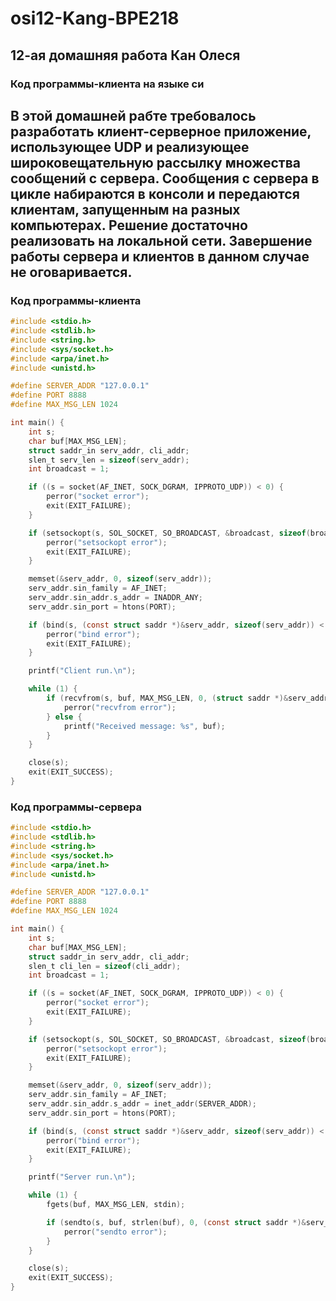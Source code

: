 # osi12-Kang-BPE218
##  12-ая домашняя работа Кан Олеся
### Код программы-клиента на языке си

## В этой домашней рабте требовалось разработать клиент-серверное приложение, использующее UDP и реализующее широковещательную рассылку множества сообщений с сервера. Сообщения с сервера в цикле набираются в консоли и передаются клиентам, запущенным на разных компьютерах. Решение достаточно реализовать на локальной сети. Завершение работы сервера и клиентов в данном случае не оговаривается.

### Код программы-клиента
```c
#include <stdio.h>
#include <stdlib.h>
#include <string.h>
#include <sys/socket.h>
#include <arpa/inet.h>
#include <unistd.h>

#define SERVER_ADDR "127.0.0.1"
#define PORT 8888 
#define MAX_MSG_LEN 1024 

int main() {
    int s; 
    char buf[MAX_MSG_LEN];
    struct saddr_in serv_addr, cli_addr; 
    slen_t serv_len = sizeof(serv_addr); 
    int broadcast = 1; 

    if ((s = socket(AF_INET, SOCK_DGRAM, IPPROTO_UDP)) < 0) {
        perror("socket error");
        exit(EXIT_FAILURE);
    }

    if (setsockopt(s, SOL_SOCKET, SO_BROADCAST, &broadcast, sizeof(broadcast)) < 0) {
        perror("setsockopt error");
        exit(EXIT_FAILURE);
    }

    memset(&serv_addr, 0, sizeof(serv_addr));
    serv_addr.sin_family = AF_INET;
    serv_addr.sin_addr.s_addr = INADDR_ANY;
    serv_addr.sin_port = htons(PORT);

    if (bind(s, (const struct saddr *)&serv_addr, sizeof(serv_addr)) < 0) {
        perror("bind error");
        exit(EXIT_FAILURE);
    }

    printf("Client run.\n");

    while (1) {
        if (recvfrom(s, buf, MAX_MSG_LEN, 0, (struct saddr *)&serv_addr, &serv_len) < 0) {
            perror("recvfrom error");
        } else {
            printf("Received message: %s", buf);
        }
    }

    close(s);
    exit(EXIT_SUCCESS);
}
```

### Код программы-сервера
```c
#include <stdio.h>
#include <stdlib.h>
#include <string.h>
#include <sys/socket.h>
#include <arpa/inet.h>
#include <unistd.h>

#define SERVER_ADDR "127.0.0.1" 
#define PORT 8888 
#define MAX_MSG_LEN 1024

int main() {
    int s; 
    char buf[MAX_MSG_LEN]; 
    struct saddr_in serv_addr, cli_addr; 
    slen_t cli_len = sizeof(cli_addr); 
    int broadcast = 1; 

    if ((s = socket(AF_INET, SOCK_DGRAM, IPPROTO_UDP)) < 0) {
        perror("socket error");
        exit(EXIT_FAILURE);
    }

    if (setsockopt(s, SOL_SOCKET, SO_BROADCAST, &broadcast, sizeof(broadcast)) < 0) {
        perror("setsockopt error");
        exit(EXIT_FAILURE);
    }

    memset(&serv_addr, 0, sizeof(serv_addr));
    serv_addr.sin_family = AF_INET;
    serv_addr.sin_addr.s_addr = inet_addr(SERVER_ADDR);
    serv_addr.sin_port = htons(PORT);

    if (bind(s, (const struct saddr *)&serv_addr, sizeof(serv_addr)) < 0) {
        perror("bind error");
        exit(EXIT_FAILURE);
    }

    printf("Server run.\n");

    while (1) {
        fgets(buf, MAX_MSG_LEN, stdin);

        if (sendto(s, buf, strlen(buf), 0, (const struct saddr *)&serv_addr, sizeof(serv_addr)) < 0) {
            perror("sendto error");
        }
    }

    close(s);
    exit(EXIT_SUCCESS);
}
```

